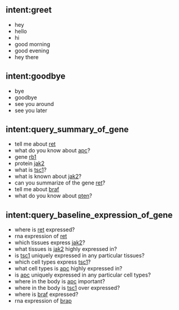 ## intent:greet

- hey
- hello
- hi
- good morning
- good evening
- hey there

## intent:goodbye

- bye
- goodbye
- see you around
- see you later

<!-- ## intent:greet

- howdy
- top of the morning
- happy monday
- good morning
- good evening
- hey

## intent:goodbye

- see you later
- talk later
- goodbye for now
- until later
- bye bye
- bye for now -->

## intent:query_summary_of_gene

<!-- new examples -->

- tell me about [ret](symbol)
- what do you know about [apc](symbol)?
- gene [rb1](symbol)
- protein [jak2](symbol)
- what is [tsc1](symbol)?
- what is known about [jak2](symbol)?
- can you summarize of the gene [ret](symbol)?
  <!-- same as in training -->
- tell me about [braf](symbol)
- what do you know about [pten](symbol)?

## intent:query_baseline_expression_of_gene

<!-- new examples -->

- where is [ret](symbol) expressed?
- rna expression of [ret](symbol)
- which tissues express [jak2](symbol)?
- what tissues is [jak2](symbol) highly expressed in?
- is [tsc1](symbol) uniquely expressed in any particular tissues?
- which cell types express [tsc1](symbol)?
- what cell types is [apc](symbol) highly expressed in?
- is [apc](symbol) uniquely expressed in any particular cell types?
- where in the body is [apc](symbol) important?
- where in the body is [tsc1](symbol) over expressed?
  <!-- same as in training -->
- where is [braf](symbol) expressed?
- rna expression of [brap](symbol)
